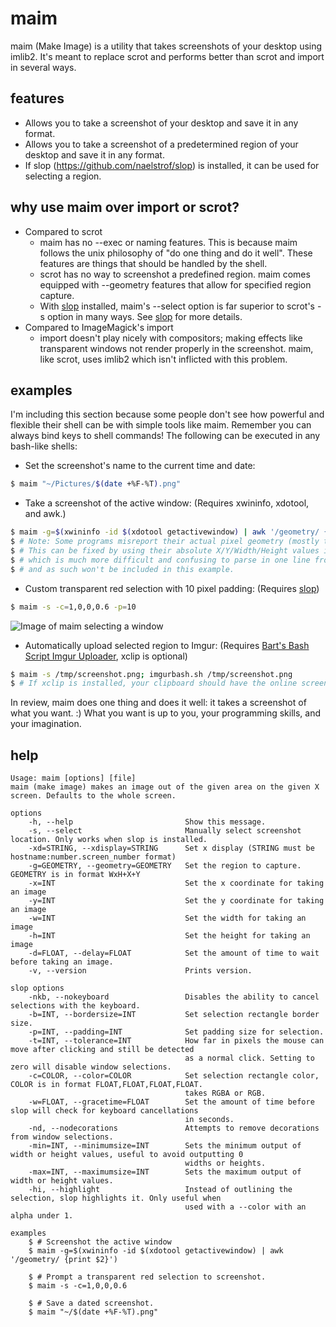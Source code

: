 maim
====

maim (Make Image) is a utility that takes screenshots of your desktop using imlib2. It's meant to replace scrot and performs better than scrot and import in several ways.

features
--------
* Allows you to take a screenshot of your desktop and save it in any format.
* Allows you to take a screenshot of a predetermined region of your desktop and save it in any format.
* If slop (https://github.com/naelstrof/slop) is installed, it can be used for selecting a region.

why use maim over import or scrot?
--------------------
* Compared to scrot
    - maim has no --exec or naming features. This is because maim follows the unix philosophy of "do one thing and do it well". These features are things that should be handled by the shell.
    - scrot has no way to screenshot a predefined region. maim comes equipped with --geometry features that allow for specified region capture.
    - With [slop](https://github.com/naelstrof/slop) installed, maim's --select option is far superior to scrot's -s option in many ways. See [slop](https://github.com/naelstrof/slop) for more details.
* Compared to ImageMagick's import
    - import doesn't play nicely with compositors; making effects like transparent windows not render properly in the screenshot. maim, like scrot, uses imlib2 which isn't inflicted with this problem.

examples
-------------------
I'm including this section because some people don't see how powerful and flexible their shell can be with simple tools like maim. Remember you can always bind keys to shell commands!
The following can be executed in any bash-like shells:

* Set the screenshot's name to the current time and date:
```bash
$ maim "~/Pictures/$(date +%F-%T).png"
```

* Take a screenshot of the active window: (Requires xwininfo, xdotool, and awk.)
```bash
$ maim -g=$(xwininfo -id $(xdotool getactivewindow) | awk '/geometry/ {print $2}')
$ # Note: Some programs misreport their actual pixel geometry (mostly terminals).
$ # This can be fixed by using their absolute X/Y/Width/Height values instead;
$ # which is much more difficult and confusing to parse in one line from xwininfo,
$ # and as such won't be included in this example.
```

* Custom transparent red selection with 10 pixel padding: (Requires [slop](https://github.com/naelstrof/slop))
```bash
$ maim -s -c=1,0,0,0.6 -p=10
```
![Image of maim selecting a window](http://farmpolice.com/content/images/window_selection.png)

* Automatically upload selected region to Imgur: (Requires [Bart's Bash Script Imgur Uploader](http://imgur.com/tools/imgurbash.sh), xclip is optional)
```bash
$ maim -s /tmp/screenshot.png; imgurbash.sh /tmp/screenshot.png
$ # If xclip is installed, your clipboard should have the online screenshot's URL in it!
```

In review, maim does one thing and does it well: it takes a screenshot of what you want. :) What you want is up to you, your programming skills, and your imagination.

help
-------------------
```text
Usage: maim [options] [file]
maim (make image) makes an image out of the given area on the given X screen. Defaults to the whole screen.

options
    -h, --help                         Show this message.
    -s, --select                       Manually select screenshot location. Only works when slop is installed.
    -xd=STRING, --xdisplay=STRING      Set x display (STRING must be hostname:number.screen_number format)
    -g=GEOMETRY, --geometry=GEOMETRY   Set the region to capture. GEOMETRY is in format WxH+X+Y
    -x=INT                             Set the x coordinate for taking an image
    -y=INT                             Set the y coordinate for taking an image
    -w=INT                             Set the width for taking an image
    -h=INT                             Set the height for taking an image
    -d=FLOAT, --delay=FLOAT            Set the amount of time to wait before taking an image.
    -v, --version                      Prints version.

slop options
    -nkb, --nokeyboard                 Disables the ability to cancel selections with the keyboard.
    -b=INT, --bordersize=INT           Set selection rectangle border size.
    -p=INT, --padding=INT              Set padding size for selection.
    -t=INT, --tolerance=INT            How far in pixels the mouse can move after clicking and still be detected
                                       as a normal click. Setting to zero will disable window selections.
    -c=COLOR, --color=COLOR            Set selection rectangle color, COLOR is in format FLOAT,FLOAT,FLOAT,FLOAT.
                                       takes RGBA or RGB.
    -w=FLOAT, --gracetime=FLOAT        Set the amount of time before slop will check for keyboard cancellations
                                       in seconds.
    -nd, --nodecorations               Attempts to remove decorations from window selections.
    -min=INT, --minimumsize=INT        Sets the minimum output of width or height values, useful to avoid outputting 0
                                       widths or heights.
    -max=INT, --maximumsize=INT        Sets the maximum output of width or height values.
    -hi, --highlight                   Instead of outlining the selection, slop highlights it. Only useful when
                                       used with a --color with an alpha under 1.

examples
    $ # Screenshot the active window
    $ maim -g=$(xwininfo -id $(xdotool getactivewindow) | awk '/geometry/ {print $2}')

    $ # Prompt a transparent red selection to screenshot.
    $ maim -s -c=1,0,0,0.6

    $ # Save a dated screenshot.
    $ maim "~/$(date +%F-%T).png"
```
